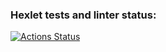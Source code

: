 ### Hexlet tests and linter status:
[![Actions Status](https://github.com/Jonathan7796/fullstack-javascript-project-98/actions/workflows/hexlet-check.yml/badge.svg)](https://github.com/Jonathan7796/fullstack-javascript-project-98/actions)